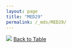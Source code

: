 ```yaml
---
layout: page
title: "MED29"
permalink: /_mds/MED29/
---
```


![](../../alns_9.28.22/aln_5HSAA064915_0.969.png?raw=true
)
[Back to Table](../../display)
